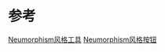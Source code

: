 # 参考
[Neumorphism风格工具](https://neumorphism.io/)
[Neumorphism风格按钮](https://www.youtube.com/watch?v=PLTJr7fLv4E)
